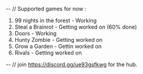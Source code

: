 -- // Supported games for now :
1. 99 nights in the forest - Working
2. Steal a Brainrot - Getting worked on (60% done)
3. Doors - Working
4. Hunty Zombie - Getting worked on
5. Grow a Garden - Gettin worked on
6. Rivals - Getting worked on 


-- // join https://discord.gg/ue93gsfkwg for the hub. 

